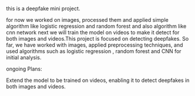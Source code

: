 this is a deepfake mini project.

for now we worked on images, processed them and applied simple algorithm like logistic regression and random forest and also algorithm like  cnn network
next  we will train the model on videos to make it detect for both images and videos.This project is focused on detecting deepfakes. So far, we have worked with images, applied preprocessing techniques, and used  algorithms such as logistic regression , random forest and CNN for initial analysis.

ongoing Plans:

Extend the model to be trained on videos, enabling it to detect deepfakes in both images and videos.
